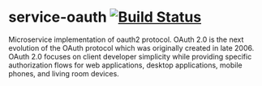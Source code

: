 # service-oauth [![Build Status](https://travis-ci.org/0xHEXSPEAK/service-oauth.svg?branch=master)](https://travis-ci.org/0xHEXSPEAK/service-oauth)
Microservice implementation of oauth2 protocol. OAuth 2.0 is the next evolution of the OAuth protocol which was originally created in late 2006. OAuth 2.0 focuses on client developer simplicity while providing specific authorization flows for web applications, desktop applications, mobile phones, and living room devices.
